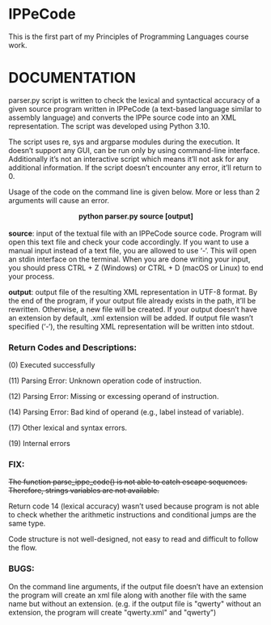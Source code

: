 # IPPeCode
This is the first part of my Principles of Programming Languages course work.


<h1>DOCUMENTATION</h1>

parser.py script is written to check the lexical and syntactical accuracy of a given source program written in IPPeCode
(a text-based language similar to assembly language) and converts the IPPe source code into an XML representation.
The script was developed using Python 3.10.

The script uses re, sys and argparse modules during the execution. It doesn’t support any GUI, can be run only by 
using command-line interface. Additionally it’s not an interactive script which means it’ll not ask for any additional 
information. If the script doesn’t encounter any error, it’ll return to 0.

Usage of the code on the command line is given below. More or less than 2 arguments will cause an error.

**<div align="center"> python parser.py source [output] </div>**
<br>
**source**: input of the textual file with an IPPeCode source code. Program will open this text file and check your code 
accordingly. If you want to use a manual input instead of a text file, you are allowed to use ‘-‘. This will open an stdin 
interface on the terminal. When you are done writing your input, you should press CTRL + Z (Windows) or CTRL + D 
(macOS or Linux) to end your process.

**output**: output file of the resulting XML representation in UTF-8 format. By the end of the program, if your output file 
already exists in the path, it’ll be rewritten. Otherwise, a new file will be created. If your output doesn’t have an 
extension by default, .xml extension will be added. If output file wasn’t specified (‘-‘), the resulting XML representation 
will be written into stdout.

<h3> Return Codes and Descriptions: </h3>

(0) Executed successfully

(11) Parsing Error: Unknown operation code of instruction.

(12) Parsing Error: Missing or excessing operand of instruction.

(14) Parsing Error: Bad kind of operand (e.g., label instead of variable).

(17) Other lexical and syntax errors.

(19) Internal errors

<h3> FIX: </h3>

~~The function parse_ippe_code() is not able to catch escape sequences. Therefore, strings variables are not available.~~

Return code 14 (lexical accuracy) wasn’t used because program is not able to check whether the arithmetic instructions and conditional jumps are the same type.

Code structure is not well-designed, not easy to read and difficult to follow the flow.

<h3> BUGS: </h3>

On the command line arguments, if the output file doesn’t have an extension the program will create an xml file along
with another file with the same name but without an extension. (e.g. if the output file is "qwerty" without an extension, 
the program will create "qwerty.xml" and "qwerty")
